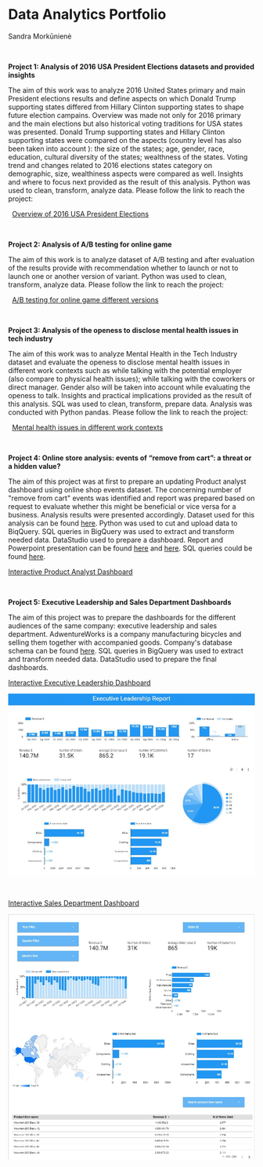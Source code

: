 # Data Analytics Portfolio
Sandra Morkūnienė

&nbsp;

**Project 1: Analysis of 2016 USA President Elections datasets and provided insights**

The aim of this work was to analyze 2016 United States primary and main President elections results and define aspects on which Donald Trump supporting states differed from Hillary Clinton supporting states to shape future election campains. Overview was made not only for 2016 primary and the main elections but also historical voting traditions for USA states was presented. Donald Trump supporting states and Hillary Clinton supporting states were compared on the aspects (country level has also been taken into account ): the size of the states; age, gender, race, education, cultural diversity of the states; wealthness of the states.
Voting trend and changes related to 2016 elections states category on demographic, size, wealthiness aspects were compared as well. Insights and where to focus next provided as the result of this analysis. Python was used to clean, transform, analyze data. Please follow the link to reach the project:

&nbsp;
[Overview of 2016 USA President Elections](https://github.com/SandraMorkuniene/2016-USA-President-Elections-Overview)


&nbsp;

**Project 2: Analysis of A/B testing for online game**

The aim of this work is to analyze dataset of A/B testing and after evaluation of the results provide with recommendation whether to launch or not to launch one or another version of variant. Python was used to clean, transform, analyze data. Please follow the link to reach the project:

&nbsp;
[A/B testing for online game different versions](https://github.com/SandraMorkuniene/A-B-testing-for-online-game)

&nbsp;

**Project 3: Analysis of the openess to disclose mental health issues in tech industry**

The aim of this work was to analyze Mental Health in the Tech Industry dataset and evaluate the openess to disclose mental health issues in different work contexts such as while talking with the potential employer (also compare to physical health issues); while talking with the coworkers or direct manager. Gender also will be taken into account while evaluating the openess to talk.  Insights and practical implications provided as the result of this analysis. SQL was used to clean, transform, prepare data. Analysis was conducted with Python pandas. Please follow the link to reach the project:

&nbsp;
[Mental health issues in different work contexts](https://github.com/SandraMorkuniene/Mental-health-in-tech-industry/tree/main)

&nbsp;

**Project 4: Online store analysis: events of “remove from cart”: a threat or a hidden value?**

The aim of this project was at first to prepare an updating Product analyst dashboard using online shop events dataset. The concerning number of "remove from cart" events was identified and report was prepared based on request to evaluate whether this might be beneficial or vice versa for a business. Analysis results were presented accordingly. 
Dataset used for this analysis can be found [here](https://www.kaggle.com/datasets/nowingkim/ecommerce-data-cosmetics-shop). 
Python was used to cut and upload data to BiqQuery. SQL queries in BigQuery was used to extract and transform needed data. DataStudio used to prepare a dashboard.
Report and Powerpoint presentation can be found [here](https://github.com/SandraMorkuniene/Sandra_Portfolio/blob/main/Project%20files/Report.pdf) and 
[here](https://github.com/SandraMorkuniene/Sandra_Portfolio/blob/main/Project%20files/Presentation_SMorkuniene.pptx). SQL queries could be found [here](https://github.com/SandraMorkuniene/Sandra_Portfolio/blob/main/Project%20files/SQLqueries_working_file.xlsx).

[Interactive Product Analyst Dashboard](https://datastudio.google.com/u/0/reporting/833d4a88-88dd-465b-91b0-6e0a79451c7a/page/cjK4C)


&nbsp;

**Project 5: Executive Leadership and Sales Department Dashboards**

The aim of this project was to prepare the dashboards for the different audiences of the same company: executive leadership and sales department.
AdwentureWorks is a company manufacturing bicycles and selling them together with accompanied goods. Company's database schema can be found [here](https://i0.wp.com/improveandrepeat.com/wp-content/uploads/2018/12/AdvWorksOLTPSchemaVisio.png?ssl=1).
SQL queries in BigQuery was used to extract and transform needed data. DataStudio used to prepare the final dashboards.

[Interactive Executive Leadership Dashboard](https://datastudio.google.com/u/0/reporting/8d7b3081-4feb-4db0-b6b4-9ec439294384/page/GYA1C)

![](https://github.com/SandraMorkuniene/Sandra_Portfolio/blob/main/images/Leadership_dashboard_preview.JPG)

&nbsp;

[Interactive Sales Department Dashboard](https://datastudio.google.com/reporting/f0e01d40-32ce-4271-9cf2-4f25067610f8)

![](https://github.com/SandraMorkuniene/Sandra_Portfolio/blob/main/images/Sales_dashboard_preview.jpg)

&nbsp;


